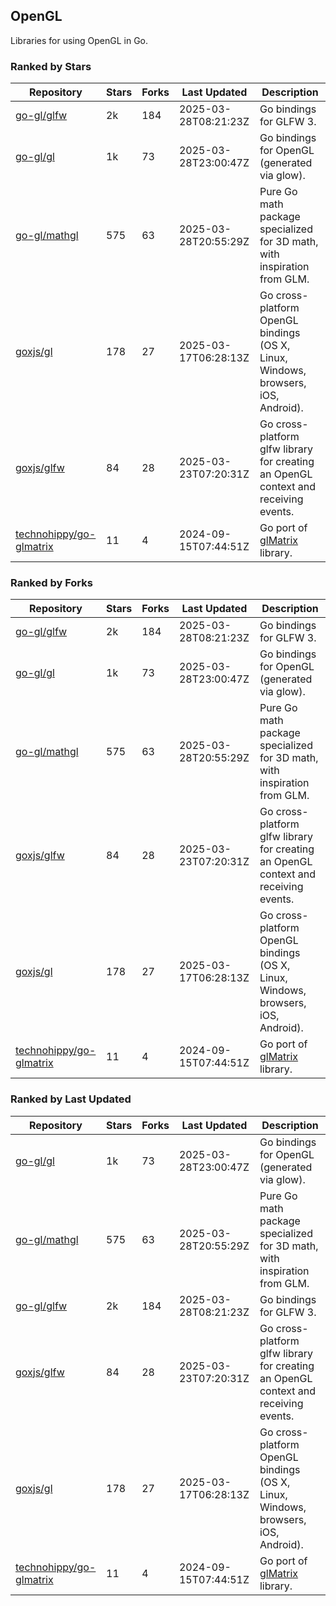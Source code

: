 ## OpenGL

Libraries for using OpenGL in Go.

### Ranked by Stars

| Repository | Stars | Forks | Last Updated | Description | 
|------------|-------|-------|--------------|-------------|
| [go-gl/glfw](https://github.com/go-gl/glfw) | 2k | 184 | 2025-03-28T08:21:23Z |  Go bindings for GLFW 3. |
| [go-gl/gl](https://github.com/go-gl/gl) | 1k | 73 | 2025-03-28T23:00:47Z |  Go bindings for OpenGL (generated via glow). |
| [go-gl/mathgl](https://github.com/go-gl/mathgl) | 575 | 63 | 2025-03-28T20:55:29Z |  Pure Go math package specialized for 3D math, with inspiration from GLM. |
| [goxjs/gl](https://github.com/goxjs/gl) | 178 | 27 | 2025-03-17T06:28:13Z |  Go cross-platform OpenGL bindings (OS X, Linux, Windows, browsers, iOS, Android). |
| [goxjs/glfw](https://github.com/goxjs/glfw) | 84 | 28 | 2025-03-23T07:20:31Z |  Go cross-platform glfw library for creating an OpenGL context and receiving events. |
| [technohippy/go-glmatrix](https://github.com/technohippy/go-glmatrix) | 11 | 4 | 2024-09-15T07:44:51Z |  Go port of [glMatrix](https://glmatrix.net/) library. |

### Ranked by Forks

| Repository | Stars | Forks | Last Updated | Description | 
|------------|-------|-------|--------------|-------------|
| [go-gl/glfw](https://github.com/go-gl/glfw) | 2k | 184 | 2025-03-28T08:21:23Z |  Go bindings for GLFW 3. |
| [go-gl/gl](https://github.com/go-gl/gl) | 1k | 73 | 2025-03-28T23:00:47Z |  Go bindings for OpenGL (generated via glow). |
| [go-gl/mathgl](https://github.com/go-gl/mathgl) | 575 | 63 | 2025-03-28T20:55:29Z |  Pure Go math package specialized for 3D math, with inspiration from GLM. |
| [goxjs/glfw](https://github.com/goxjs/glfw) | 84 | 28 | 2025-03-23T07:20:31Z |  Go cross-platform glfw library for creating an OpenGL context and receiving events. |
| [goxjs/gl](https://github.com/goxjs/gl) | 178 | 27 | 2025-03-17T06:28:13Z |  Go cross-platform OpenGL bindings (OS X, Linux, Windows, browsers, iOS, Android). |
| [technohippy/go-glmatrix](https://github.com/technohippy/go-glmatrix) | 11 | 4 | 2024-09-15T07:44:51Z |  Go port of [glMatrix](https://glmatrix.net/) library. |

### Ranked by Last Updated

| Repository | Stars | Forks | Last Updated | Description | 
|------------|-------|-------|--------------|-------------|
| [go-gl/gl](https://github.com/go-gl/gl) | 1k | 73 | 2025-03-28T23:00:47Z |  Go bindings for OpenGL (generated via glow). |
| [go-gl/mathgl](https://github.com/go-gl/mathgl) | 575 | 63 | 2025-03-28T20:55:29Z |  Pure Go math package specialized for 3D math, with inspiration from GLM. |
| [go-gl/glfw](https://github.com/go-gl/glfw) | 2k | 184 | 2025-03-28T08:21:23Z |  Go bindings for GLFW 3. |
| [goxjs/glfw](https://github.com/goxjs/glfw) | 84 | 28 | 2025-03-23T07:20:31Z |  Go cross-platform glfw library for creating an OpenGL context and receiving events. |
| [goxjs/gl](https://github.com/goxjs/gl) | 178 | 27 | 2025-03-17T06:28:13Z |  Go cross-platform OpenGL bindings (OS X, Linux, Windows, browsers, iOS, Android). |
| [technohippy/go-glmatrix](https://github.com/technohippy/go-glmatrix) | 11 | 4 | 2024-09-15T07:44:51Z |  Go port of [glMatrix](https://glmatrix.net/) library. |

